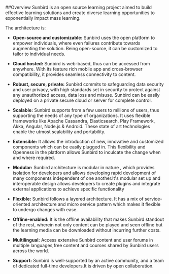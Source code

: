 ##Overview 
Sunbird is an open source learning project aimed to build effective learning solutions and create diverse learning opportunities to exponentially impact mass learning.

The architecture is:

* **Open-source and customizable:** Sunbird uses the open platform to empower individuals, where even failures contribute towards augmenting the solution. Being open-source, it can be customized to tailor to individual needs.

*  **Cloud hosted:** Sunbird is web-based, thus can be accessed from anywhere. With its feature rich mobile app and cross-browser compatibility, it provides seamless connectivity to content.

* **Robust, secure, private:** Sunbird commits to safeguarding data security and user privacy, with high standards set in security to protect against any unauthorized access, data loss and misuse. Sunbird can be easily deployed on a private secure cloud or server for complete control.

* **Scalable:** Sunbird supports from a few users to millions of users, thus supporting the needs of any type of organizations. It uses flexible frameworks like Apache Cassandra, Elasticsearch, Play Framework, Akka, Angular, Node.js & Android. These state of art technologies enable the utmost scalability and portability.

* **Extensible:** It allows the introduction of new, innovative and customized components which can be easily plugged in. This flexibility and Openness in the platform allows Sunbird to inculcate the change when and where required.

* **Modular:** Sunbird architecture is modular in nature , which provides isolation for developers and allows developing rapid development of many components independent of one another.It's modular set up and interoperable design allows developers to create plugins and integrate external applications to achieve specific functionality

*  **Flexible:** Sunbird follows a layered architecture. It has a mix of service-oriented architecture and micro service pattern which makes it flexible to undergo changes with ease.

* **Offline-enabled:** It is the offline availability that makes Sunbird standout of the rest, wherein not only content can be played and seen offline but the learning media can be downloaded without incurring further costs.

* **Multilingual:** Access extensive Sunbird content and user forums in multiple languages,free content and courses shared by Sunbird users across the world.

* **Support:**
Sunbird is well-supported by an active  community, and a team of dedicated full-time developers.It is driven by open collaboration.
